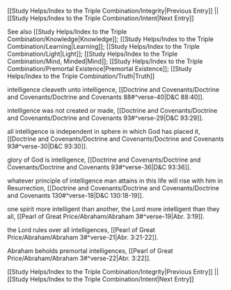 [[Study Helps/Index to the Triple Combination/Integrity|Previous Entry]]  ||  [[Study Helps/Index to the Triple Combination/Intent|Next Entry]]

 See also [[Study Helps/Index to the Triple Combination/Knowledge|Knowledge]]; [[Study Helps/Index to the Triple Combination/Learning|Learning]]; [[Study Helps/Index to the Triple Combination/Light|Light]]; [[Study Helps/Index to the Triple Combination/Mind, Minded|Mind]]; [[Study Helps/Index to the Triple Combination/Premortal Existence|Premortal Existence]]; [[Study Helps/Index to the Triple Combination/Truth|Truth]]

 intelligence cleaveth unto intelligence, [[Doctrine and Covenants/Doctrine and Covenants/Doctrine and Covenants 88#^verse-40|D&C 88:40]].

 intelligence was not created or made, [[Doctrine and Covenants/Doctrine and Covenants/Doctrine and Covenants 93#^verse-29|D&C 93:29]].

 all intelligence is independent in sphere in which God has placed it, [[Doctrine and Covenants/Doctrine and Covenants/Doctrine and Covenants 93#^verse-30|D&C 93:30]].

 glory of God is intelligence, [[Doctrine and Covenants/Doctrine and Covenants/Doctrine and Covenants 93#^verse-36|D&C 93:36]].

 whatever principle of intelligence man attains in this life will rise with him in Resurrection, [[Doctrine and Covenants/Doctrine and Covenants/Doctrine and Covenants 130#^verse-18|D&C 130:18-19]].

 one spirit more intelligent than another, the Lord more intelligent than they all, [[Pearl of Great Price/Abraham/Abraham 3#^verse-19|Abr. 3:19]].

 the Lord rules over all intelligences, [[Pearl of Great Price/Abraham/Abraham 3#^verse-21|Abr. 3:21-22]].

 Abraham beholds premortal intelligences, [[Pearl of Great Price/Abraham/Abraham 3#^verse-22|Abr. 3:22]].

[[Study Helps/Index to the Triple Combination/Integrity|Previous Entry]]  ||  [[Study Helps/Index to the Triple Combination/Intent|Next Entry]]